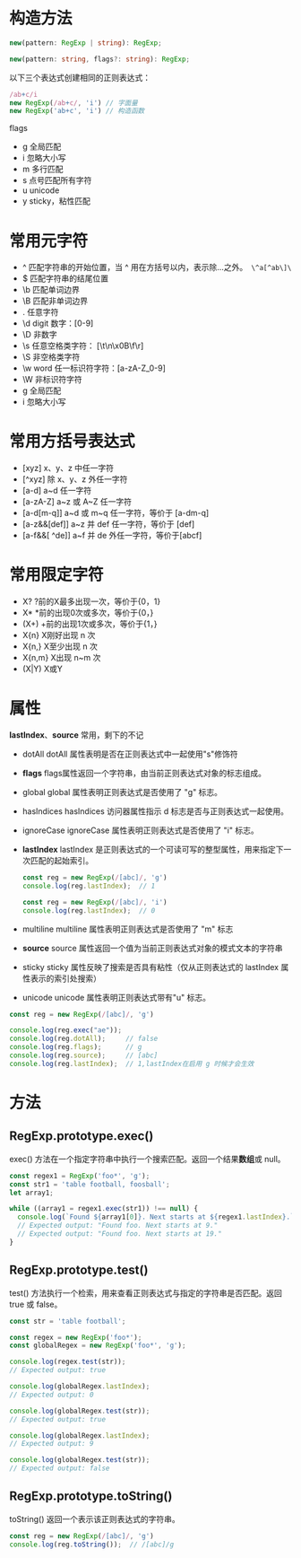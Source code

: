 # 构造方法

```typescript
new(pattern: RegExp | string): RegExp;

new(pattern: string, flags?: string): RegExp;
```

以下三个表达式创建相同的正则表达式：

```javascript
/ab+c/i
new RegExp(/ab+c/, 'i') // 字面量
new RegExp('ab+c', 'i') // 构造函数
```

flags

- g            全局匹配
- i             忽略大小写
- m          多行匹配
- s            点号匹配所有字符
- u            unicode
- y            sticky，粘性匹配



# 常用元字符

- ^          匹配字符串的开始位置，当 ^ 用在方括号以内，表示除…之外。` \^a[^ab\]\`
- $          匹配字符串的结尾位置
- \b        匹配单词边界
- \B        匹配非单词边界
- .           任意字符
- \d         digit 数字：[0-9]
- \D         非数字
- \s          任意空格类字符： [\t\n\x0B\f\r]
- \S          非空格类字符
- \w         word 任一标识符字符：[a-zA-Z_0-9]
- \W        非标识符字符
- g           全局匹配
- i            忽略大小写



# 常用方括号表达式

- [xyz]                       x、y、z 中任一字符
- [^xyz]                     除 x、y、z 外任一字符
- [a-d]                       a~d 任一字符
- [a-zA-Z]                 a~z 或 A~Z 任一字符
- [a-d[m-q]]            a~d 或 m~q 任一字符，等价于 [a-dm-q]
- [a-z&&[def]]        a~z 并 def 任一字符，等价于 [def]
- [a-f&&[ ^de]]       a~f 并 de 外任一字符，等价于[abcf]



# 常用限定字符

- X?                    ?前的X最多出现一次，等价于{0，1}
- X*                   *前的出现0次或多次，等价于{0，}
- (X+)                 +前的出现1次或多次，等价于{1，}
- X{n}                X刚好出现 n 次
- X{n,}               X至少出现 n 次
- X{n,m}           X出现 n~m 次
- (X|Y)               X或Y



# 属性

**lastIndex**、**source** 常用，剩下的不记

- dotAll                         dotAll 属性表明是否在正则表达式中一起使用"s"修饰符

- **flags**                           flags属性返回一个字符串，由当前正则表达式对象的标志组成。

- global                         global 属性表明正则表达式是否使用了 "g" 标志。

- hasIndices                 hasIndices 访问器属性指示 d 标志是否与正则表达式一起使用。

- ignoreCase                ignoreCase 属性表明正则表达式是否使用了 "i" 标志。 

- **lastIndex**                  lastIndex 是正则表达式的一个可读可写的整型属性，用来指定下一次匹配的起始索引。

  ```javascript
  const reg = new RegExp(/[abc]/, 'g')
  console.log(reg.lastIndex);  // 1
  
  const reg = new RegExp(/[abc]/, 'i')
  console.log(reg.lastIndex);  // 0
  ```

- multiline                    multiline 属性表明正则表达式是否使用了 "m" 标志
- **source**                       source 属性返回一个值为当前正则表达式对象的模式文本的字符串
- sticky                         sticky 属性反映了搜索是否具有粘性（仅从正则表达式的 lastIndex 属性表示的索引处搜索）
- unicode                     unicode 属性表明正则表达式带有"u" 标志。

```javascript
const reg = new RegExp(/[abc]/, 'g')

console.log(reg.exec("ae")); 
console.log(reg.dotAll);     // false
console.log(reg.flags);      // g
console.log(reg.source);     // [abc]
console.log(reg.lastIndex);  // 1,lastIndex在启用 g 时候才会生效
```





# 方法

## RegExp.prototype.exec()

exec() 方法在一个指定字符串中执行一个搜索匹配。返回一个结果**数组**或 null。

```javascript
const regex1 = RegExp('foo*', 'g');
const str1 = 'table football, foosball';
let array1;

while ((array1 = regex1.exec(str1)) !== null) {
  console.log(`Found ${array1[0]}. Next starts at ${regex1.lastIndex}.`);
  // Expected output: "Found foo. Next starts at 9."
  // Expected output: "Found foo. Next starts at 19."
}
```



## RegExp.prototype.test()

test() 方法执行一个检索，用来查看正则表达式与指定的字符串是否匹配。返回 true 或 false。

```javascript
const str = 'table football';

const regex = new RegExp('foo*');
const globalRegex = new RegExp('foo*', 'g');

console.log(regex.test(str));
// Expected output: true

console.log(globalRegex.lastIndex);
// Expected output: 0

console.log(globalRegex.test(str));
// Expected output: true

console.log(globalRegex.lastIndex);
// Expected output: 9

console.log(globalRegex.test(str));
// Expected output: false
```



## RegExp.prototype.toString()

toString() 返回一个表示该正则表达式的字符串。

```javascript
const reg = new RegExp(/[abc]/, 'g')
console.log(reg.toString());  // /[abc]/g
```

